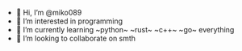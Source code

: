 - 👋 Hi, I’m @miko089
- 👀 I’m interested in programming
- 🌱 I’m currently learning ~python~ ~rust~ ~c++~ ~go~ everything
- 💞️ I’m looking to collaborate on smth

<!---
miko089/miko089 is a ✨ special ✨ repository because its `README.md` (this file) appears on your GitHub profile.
You can click the Preview link to take a look at your changes.
--->
